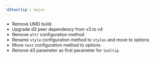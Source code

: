 ```yaml
---
'd3tooltip': major
---
```


- Remove UMD build
- Upgrade d3 peer dependency from v3 to v4
- Remove `attr` configuration method
- Rename `style` configuration method to `styles` and move to options
- Move `text` configuration method to options
- Remove d3 parameter as first parameter for `tooltip`
